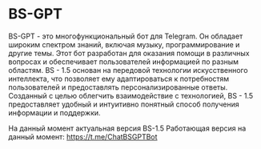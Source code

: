 # BS-GPT
BS-GPT - это многофункциональный бот для Telegram. Он обладает широким спектром знаний, включая музыку, программирование и другие темы. Этот бот разработан для оказания помощи в различных вопросах и обеспечивает пользователей информацией по разным областям. BS - 1.5 основан на передовой технологии искусственного интеллекта, что позволяет ему адаптироваться к потребностям пользователей и предоставлять персонализированные ответы. Созданный с целью облегчить взаимодействие с технологией, BS - 1.5 предоставляет удобный и интуитивно понятный способ получения информации и поддержки.

На данный момент актуальная версия BS-1.5
Работающая версия на данный момент: https://t.me/ChatBSGPTBot
